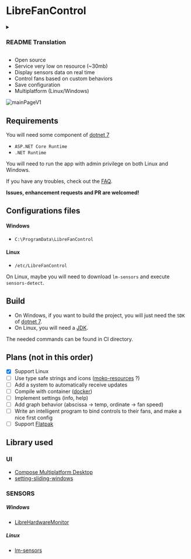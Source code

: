 # LibreFanControl

<details>
<summary><h3>README Translation</h3></summary>

- [简体中文](./assets/zh_CN/README_zh-CN.md)

</details>


- Open source
- Service very low on resource (~30mb)
- Display sensors data on real time
- Control fans based on custom behaviors
- Save configuration
- Multiplatform (Linux/Windows)


![mainPageV1](https://github.com/wiiznokes/LibreFanControl/assets/78230769/543af76c-137c-456d-a04e-8ebfed323178)



## Requirements
You will need some component of [dotnet 7](https://dotnet.microsoft.com/en-us/download/dotnet/7.0)

- `ASP.NET Core Runtime`
- `.NET Runtime`

You will need to run the app with admin privilege on both Linux and Windows.

If you have any troubles, check out the [FAQ](./assets/faq.md).

**Issues, enhancement requests and PR are welcomed!**


## Configurations files

#### Windows
- `C:\ProgramData\LibreFanControl`
#### Linux
- `/etc/LibreFanControl`

On Linux, maybe you will need to download `lm-sensors` and execute `sensors-detect`.


## Build
- On Windows, if you want to build the project, you will just need the `SDK` of [dotnet 7](https://dotnet.microsoft.com/en-us/download/dotnet/7.0). 
- On Linux, you will need a [JDK](https://jdk.java.net/java-se-ri/17).

The needed commands can be found in CI directory.


## Plans (not in this order)

- [x] Support Linux
- [ ] Use type safe strings and icons ([moko-resources](https://github.com/icerockdev/moko-resources) ?)
- [ ] Add a system to automatically receive updates
- [ ] Compile with container ([docker](https://docs.docker.com/)) 
- [ ] Implement settings (info, help)
- [ ] Add graph behavior (abscissa -> temp, ordinate -> fan speed)
- [ ] Write an intelligent program to bind controls to their fans, and make a nice first config
- [ ] Support [Flatpak](https://docs.flatpak.org/en/latest/first-build.html)

## Library used

### UI
- [Compose Multiplatform Desktop](https://www.jetbrains.com/lp/compose-mpp/)
- [setting-sliding-windows](https://github.com/wiiznokes/setting-sliding-windows)
### SENSORS
##### Windows
- [LibreHardwareMonitor](https://github.com/LibreHardwareMonitor/LibreHardwareMonitor)
##### Linux
- [lm-sensors](https://github.com/lm-sensors/lm-sensors)

